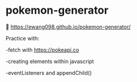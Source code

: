 # pokemon-generator
:slot_machine: https://ewang098.github.io/pokemon-generator/

Practice with:

-fetch with https://pokeapi.co

-creating elements within javascript

-eventListeners and appendChild()

